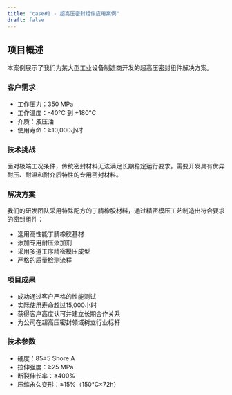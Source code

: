 ```yaml
---
title: "case#1 - 超高压密封组件应用案例"
draft: false
---
```


## 项目概述

本案例展示了我们为某大型工业设备制造商开发的超高压密封组件解决方案。

### 客户需求
- 工作压力：350 MPa
- 工作温度：-40°C 到 +180°C
- 介质：液压油
- 使用寿命：≥10,000小时

### 技术挑战
面对极端工况条件，传统密封材料无法满足长期稳定运行要求。需要开发具有优异耐压、耐温和耐介质特性的专用密封材料。

### 解决方案
我们的研发团队采用特殊配方的丁腈橡胶材料，通过精密模压工艺制造出符合要求的密封组件：
- 选用高性能丁腈橡胶基材
- 添加专用耐压添加剂
- 采用多道工序精密模压成型
- 严格的质量检测流程

### 项目成果
- 成功通过客户严格的性能测试
- 实际使用寿命超过15,000小时
- 获得客户高度认可并建立长期合作关系
- 为公司在超高压密封领域树立行业标杆

### 技术参数
- 硬度：85±5 Shore A
- 拉伸强度：≥25 MPa
- 断裂伸长率：≥400%
- 压缩永久变形：≤15%（150°C×72h）